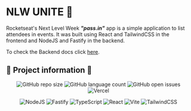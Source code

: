 # NLW UNITE 🚀

  Rocketseat's Next Level Week <b><i>"pass.in"</i></b> app is a simple application to list attendees in events.
  It was built using React and TailwindCSS in the frontend and NodeJS and Fastify in the backend.

  To check the Backend docs click <a href="https://github.com/jvoliveirag/NLW_UNITE/tree/main/backend#readme">here</a>.

## 🚧 Project information 🚧

<div id='technology' align="center">

![GitHub repo size](https://img.shields.io/github/repo-size/jvoliveirag/NLW_UNITE)
![GitHub language count](https://img.shields.io/github/languages/count/jvoliveirag/NLW_UNITE)
![GitHub open issues](https://img.shields.io/github/issues/jvoliveirag/NLW_UNITE)
![Vercel](https://vercelbadge.vercel.app/api/jvoliveirag/NLW_UNITE)

![NodeJS](https://img.shields.io/badge/node.js-6DA55F?style=for-the-badge&logo=node.js&logoColor=white)
![Fastify](https://img.shields.io/badge/fastify-%23000000.svg?style=for-the-badge&logo=fastify&logoColor=white)
![TypeScript](https://img.shields.io/badge/typescript-%23007ACC.svg?style=for-the-badge&logo=typescript&logoColor=white)
![React](https://img.shields.io/badge/react-%2320232a.svg?style=for-the-badge&logo=react&logoColor=%2361DAFB)
![Vite](https://img.shields.io/badge/vite-%23646CFF.svg?style=for-the-badge&logo=vite&logoColor=white)
![TailwindCSS](https://img.shields.io/badge/tailwindcss-%2338B2AC.svg?style=for-the-badge&logo=tailwind-css&logoColor=white)

</div>

